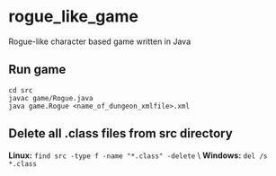 # rogue_like_game
Rogue-like character based game written in Java

## Run game
```
cd src
javac game/Rogue.java
java game.Rogue <name_of_dungeon_xmlfile>.xml
```

## Delete all .class files from src directory
**Linux:** ```find src -type f -name "*.class" -delete``` \\
**Windows:** ```del /s *.class```
